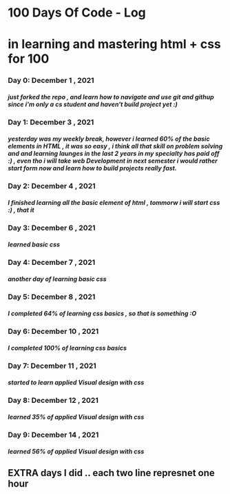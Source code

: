 # 100 Days Of Code - Log
# in learning and mastering html + css for 100 

### Day 0:  December 1 , 2021 
##### just forked the repo , and learn how to navigate and use git and githup since i'm only a cs student and haven't build project yet :)

### Day 1:  December 3 , 2021 
##### yesterday was my weekly break, however i learned 60% of the basic elements in HTML , it was so easy , i think all that skill on problem solving and and learning launges in the last 2 years in my specialty has paid off :) , even tho i will take web Development in next semester i would rather start form now and learn how to build projects really fast.

### Day 2:  December 4 , 2021 
##### I finished learning all the basic element of html , tommorw i will start css :) , that it

### Day 3:  December 6 , 2021 
##### learned basic css 

### Day 4:  December 7 , 2021 
##### another day of learning basic css 

### Day 5:  December 8 , 2021 
##### I completed 64% of learning css basics , so that is something :O

### Day 6:  December 10 , 2021 
##### I completed 100% of learning css basics 

### Day 7:  December 11 , 2021 
##### started to learn applied Visual design with css

### Day 8:  December 12 , 2021 
##### learned 35% of applied Visual design with css

### Day 9:  December 14 , 2021 
##### learned 56% of applied Visual design with css



## EXTRA days I did .. each two line represnet one hour 
